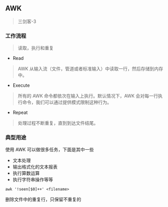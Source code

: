 ## AWK
> 三剑客-3

### 工作流程
> 读取，执行和重复
* Read
> AWK 从输入流（文件，管道或者标准输入）中读取一行，然后存储到内存中。
* Execute
> 所有的 AWK 命令都依次在输入上执行。默认情况下，AWK 会对每一行执行命令，我们可以通过提供模式限制这种行为。
* Repeat
> 处理过程不断重复，直到到达文件结尾。
### 典型用途
使用 AWK 可以做很多任务，下面是其中一些
* 文本处理
* 输出格式化的文本报表
* 执行算数运算
* 执行字符串操作等等
```
awk '!seen[$0]++' <filename>
```
删除文件中的重复行，只保留不重复的
